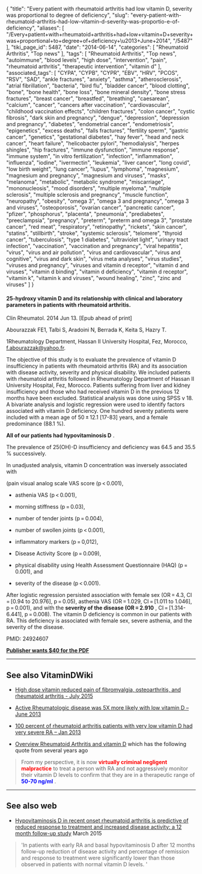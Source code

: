 {
    "title": "Every patient with rheumatoid arthritis had low vitamin D, severity was proportional to degree of deficiency",
    "slug": "every-patient-with-rheumatoid-arthritis-had-low-vitamin-d-severity-was-proportio-e-of-deficiency",
    "aliases": [
        "/Every+patient+with+rheumatoid+arthritis+had+low+vitamin+D+severity+was+proportional+to+degree+of+deficiency+\u2013+June+2014",
        "/5487"
    ],
    "tiki_page_id": 5487,
    "date": "2014-06-14",
    "categories": [
        "Rheumatoid Arthritis",
        "Top news"
    ],
    "tags": [
        "Rheumatoid Arthritis",
        "Top news",
        "autoimmune",
        "blood levels",
        "high dose",
        "intervention",
        "pain",
        "rheumatoid arthritis",
        "therapeutic intervention",
        "vitamin d"
    ],
    "associated_tags": [
        "CYPA",
        "CYPB",
        "CYPR",
        "EBV",
        "HRV",
        "PCOS",
        "RSV",
        "SAD",
        "ankle fractures",
        "anxiety",
        "asthma",
        "atherosclerosis",
        "atrial fibrillation",
        "bacteria",
        "bird flu",
        "bladder cancer",
        "blood clotting",
        "bone",
        "bone health",
        "bone loss",
        "bone mineral density",
        "bone stress fractures",
        "breast cancer",
        "breastfed",
        "breathing",
        "caesarean",
        "calcium",
        "cancer",
        "cancers after vaccination",
        "cardiovascular",
        "childhood vaccination effects",
        "children fractures",
        "colon cancer",
        "cystic fibrosis",
        "dark skin and pregnancy",
        "dengue",
        "depression",
        "depression and pregnancy",
        "diabetes",
        "endometrial cancer",
        "endometriosis",
        "epigenetics",
        "excess deaths",
        "falls fractures",
        "fertility sperm",
        "gastric cancer",
        "genetics",
        "gestational diabetes",
        "hay fever",
        "head and neck cancer",
        "heart failure",
        "helicobacter pylori",
        "hemodialysis",
        "herpes shingles",
        "hip fractures",
        "immune dysfunction",
        "immune response",
        "immune system",
        "in vitro fertilization",
        "infection",
        "inflammation",
        "influenza",
        "iodine",
        "ivermectin",
        "leukemia",
        "liver cancer",
        "long covid",
        "low birth weight",
        "lung cancer",
        "lupus",
        "lymphoma",
        "magnesium",
        "magnesium and pregnancy",
        "magnesium and viruses",
        "masks",
        "melanoma",
        "metabolic",
        "metabolic syndrome",
        "miscarriage",
        "mononucleosis",
        "mood disorders",
        "multiple myeloma",
        "multiple sclerosis",
        "multiple sclerosis and pregnancy",
        "muscle function",
        "neuropathy",
        "obesity",
        "omega 3",
        "omega 3 and pregnancy",
        "omega 3 and viruses",
        "osteoporosis",
        "ovarian cancer",
        "pancreatic cancer",
        "pfizer",
        "phosphorus",
        "placenta",
        "pneumonia",
        "prediabetes",
        "preeclampsia",
        "pregnancy",
        "preterm",
        "preterm and omega 3",
        "prostate cancer",
        "red meat",
        "respiratory",
        "retinopathy",
        "rickets",
        "skin cancer",
        "statins",
        "stillbirth",
        "stroke",
        "systemic sclerosis",
        "telomere",
        "thyroid cancer",
        "tuberculosis",
        "type 1 diabetes",
        "ultraviolet light",
        "urinary tract infection",
        "vaccination",
        "vaccination and pregnancy",
        "viral hepatitis",
        "virus",
        "virus and air pollution",
        "virus and cardiovascular",
        "virus and cognitive",
        "virus and dark skin",
        "virus meta analyses",
        "virus studies",
        "viruses and pregnancy",
        "viruses and vitamin d receptor",
        "vitamin d and viruses",
        "vitamin d binding",
        "vitamin d deficiency",
        "vitamin d receptor",
        "vitamin k",
        "vitamin k and viruses",
        "wound healing",
        "zinc",
        "zinc and viruses"
    ]
}


#### 25-hydroxy vitamin D and its relationship with clinical and laboratory parameters in patients with rheumatoid arthritis.

Clin Rheumatol. 2014 Jun 13. <span>[Epub ahead of print]</span>

Abourazzak FE1, Talbi S, Aradoini N, Berrada K, Keita S, Hazry T.

1Rheumatology Department, Hassan II University Hospital, Fez, Morocco, f.abourazzak@yahoo.fr.

The objective of this study is to evaluate the prevalence of vitamin D insufficiency in patients with rheumatoid arthritis (RA) and its association with disease activity, severity and physical disability. We included patients with rheumatoid arthritis followed in Rheumatology Department of Hassan II University Hospital, Fez, Morocco. Patients suffering from liver and kidney insufficiency and those who had received vitamin D in the previous 12 months have been excluded. Statistical analysis was done using SPSS v 18. A bivariate analysis and logistic regression were used to identify factors associated with vitamin D deficiency. One hundred seventy patients were included with a mean age of 50 ± 12.1 <span>[17-83]</span> years, and a female predominance (88.1 %). 

 **All of our patients had hypovitaminosis D** . 

The prevalence of 25(OH)-D insufficiency and deficiency was 64.5 and 35.5 % successively. 

In unadjusted analysis, vitamin D concentration was inversely associated with 

(pain visual analog scale VAS score (p < 0.001), 

* asthenia VAS (p < 0.001), 

* morning stiffness (p = 0.03), 

* number of tender joints (p = 0.004), 

* number of swollen joints (p < 0.001), 

* inflammatory markers (p = 0,012), 

* Disease Activity Score (p = 0.009), 

* physical disability using Health Assessment Questionnaire (HAQ) (p = 0.001), and 

* severity of the disease (p < 0.001). 

After logistic regression persisted association with female sex (OR = 4.3, CI = <span>[0.94 to 20.976]</span>, p = 0.05), asthenia VAS (OR = 1.029, CI = <span>[1.011 to 1.046]</span>, p = 0.001), and with the  **severity of the disease (OR = 2.910** , CI = <span>[1.314-6.441]</span>, p = 0.008). The vitamin D deficiency is common in our patients with RA. This deficiency is associated with female sex, severe asthenia, and the severity of the disease.

PMID: 24924607

 **[Publisher wants $40 for the PDF](http://link.springer.com/article/10.1007%2Fs10067-014-2713-0)** 

---

## See also VitaminDWiki

* [High dose vitamin reduced pain of fibromyalgia, osteoarthritis, and rheumatoid arthritis - July 2015](/tags/high-dose-vitamin-reduced-pain-of-fibromyalgia-osteoarthritis-and-rheumatoid-arthritis-july-2015.html)

* [Active Rheumatologic disease was 5X more likely with low vitamin D – June 2013](/posts/active-rheumatologic-disease-was-5x-more-likely-with-low-vitamin-d)

* [100 percent of rheumatoid arthritis patients with very low vitamin D had very severe RA – Jan 2013](/posts/100-percent-of-rheumatoid-arthritis-patients-with-very-low-vitamin-d-had-very-severe-ra)

* [Overview Rheumatoid Arthritis and vitamin D](/tags/overview-rheumatoid-arthritis-and-vitamin-d.html) which has the following quote from several years ago

> From my perspective, it is now  **<span style="color:#F00;">virtually criminal negligent malpractice</span>**  to treat a person with RA and not aggressively monitor their vitamin D levels to confirm that they are in a therapeutic range of  **<span style="color:#00F;">50-70 ng/ml</span>** .  

---

## See also web

* [Hypovitaminosis D in recent onset rheumatoid arthritis is predictive of reduced response to treatment and increased disease activity: a 12 month follow-up study](http://www.ncbi.nlm.nih.gov/pubmed/25782959?dopt=Abstract) March 2015

> 'In patients with early RA and basal hypovitaminosis D after 12 months follow-up reduction of disease activity and percentage of remission and response to treatment were significantly lower than those observed in patients with normal vitamin D levels. '